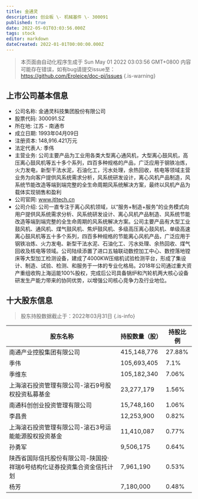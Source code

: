 ```yaml
---
title: 金通灵
description: 创业板 \- 机械基件 \- 300091
published: true
date: 2022-05-01T03:03:56.000Z
tags: stock
editor: markdown
dateCreated: 2022-01-01T00:00:00.000Z
---
```


> 本页面由自动化程序生成于 Sun May 01 2022 03:03:56 GMT+0800
> 内容可能存在错误，如有bug请提交issue至：https://github.com/Eroleice/doc-pi/issues
{.is-warning}

## 上市公司基本信息
- 公司名称: 金通灵科技集团股份有限公司
- 股票代码: 300091.SZ
- 所在地: 江苏 - 南通市
- 成立日期: 1993年04月09日
- 注册资本: 148,916.421万元
- 法定代表人: 季伟
- 主营业务: 公司主要产品为工业用各类大型离心通风机，大型离心鼓风机，高压离心鼓风机等五十多个系列，四百多种规格的产品，广泛应用于钢铁冶炼，火力发电，新型干法水泥，石油化工，污水处理，余热回收，核电等领域主营业务为向客户提供风系统需求分析，风系统研发设计，离心风机产品制造，风系统节能改造等端到端完整的全生命周期风系统解决方案，最终以风机产品为载体实现销售和盈利
- 公司官网: www.jtltech.cn
- 公司介绍: 公司一直专注于离心风机领域，以“服务+制造+服务”的业务模式向用户提供风系统需求分析、风系统研发设计、离心风机产品制造、风系统节能改造等端到端完整的全生命周期的风系统解决方案。公司主要产品有大型工业鼓风机、通风机、煤气鼓风机、焦炉鼓风机、多级高压离心鼓风机、单级高速离心鼓风机等五十多个系列，四百多种规格的节能离心风机产品，广泛应用于钢铁冶炼、火力发电、新型干法水泥、石油化工、污水处理、余热回收、煤气回收及核电等领域。公司陆续添置了进口五轴联动数控加工中心、数控落地镗床等大型加工检测设备，建成了4000KW压缩机试验检测平台，形成了集设计、制造、试验、检测、和服务于一体的专业化格局。2018年公司通过重大资产重组收购上海运能100%股权，完成后公司具备锅炉和汽轮机两大核心设备研发生产能力带来的协同优势，以增强公司核心竞争力及行业地位。


## 十大股东信息
> 股东持股数据截止于：2022年03月31日
{.is-info}

| 股东名称 | 持股数量（股） | 持股比例 |
| --- | --- | --- |
| 南通产业控股集团有限公司 | 415,148,776 | 27.88% |
| 季伟 | 105,693,405 | 7.1% |
| 季维东 | 105,182,340 | 7.06% |
| 上海滚石投资管理有限公司-滚石9号股权投资私募基金 | 23,277,179 | 1.56% |
| 南通科创创业投资管理有限公司 | 15,748,160 | 1.06% |
| 李昌贵 | 12,253,900 | 0.82% |
| 上海滚石投资管理有限公司-滚石3号运能能源股权投资基金 | 11,410,087 | 0.77% |
| 孙勇军 | 9,506,175 | 0.64% |
| 陕西省国际信托股份有限公司-陕国投·祥瑞6号结构化证券投资集合资金信托计划 | 7,961,190 | 0.53% |
| 杨芳 | 7,180,000 | 0.48% |




